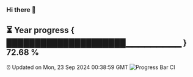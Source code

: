 ### Hi there 👋
⏳ Year progress { █████████████████████▁▁▁▁▁▁▁▁▁ } 72.68 %
---
⏰ Updated on Mon, 23 Sep 2024 00:38:59 GMT
![Progress Bar CI](https://github.com/Moyi321/Moyi321/workflows/Progress%20Bar%20CI/badge.svg)
